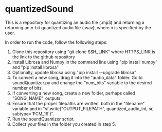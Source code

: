 # quantizedSound

This is a repository for quantizing an audio file (.mp3) and returning a returning an n-bit quantized audio file (.wav), where n is specified by the user.

In order to run the code, follow the following steps:
1. Clone this repository using "git clone SSH_LINK" where HTTPS_LINK is the link to the github repository 
2. Install Librosa and Numpy in the command line using "pip install numpy" and "pip install librosa"
3. Optionally, update librosa using "pip install --upgrade librosa"
4. To convert a new song, drag it into the "audio_data" folder. Go to soundQuantizer.py and change the "num_bits" variable to the desired number of bits. 
5. If converting a new song, create a new folder, perhaps called "SONG_NAME"_outputs
6. Ensure that the proper filepaths are written, both in the "filename" variable and in "sf.write("OUTPUT_FILEPATH", quantized_audio_int, sr, subtype='PCM_16')". 
7. Run the soundQuantizer script.
8. Collect your files in the folder you created in step 5.